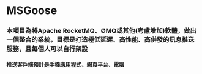 # MSGoose
### 本項目為將Apache RocketMQ、ØMQ或其他(考慮增加)軟體，做出一個整合的系統，目標是打造極低延遲、高性能、高併發的訊息推送服務，且每個人可以自行架設
#### 推送客戶端預計是手機應用程式、網頁平台、電腦
